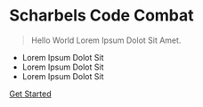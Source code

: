 # Scharbels Code Combat 

> Hello World Lorem Ipsum Dolot Sit Amet.

- Lorem Ipsum Dolot Sit
- Lorem Ipsum Dolot Sit
- Lorem Ipsum Dolot Sit

[Get Started](#docsify)
